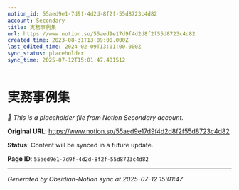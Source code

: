 ```yaml
---
notion_id: 55aed9e1-7d9f-4d2d-8f2f-55d8723c4d82
account: Secondary
title: 実務事例集
url: https://www.notion.so/55aed9e17d9f4d2d8f2f55d8723c4d82
created_time: 2023-08-31T13:09:00.000Z
last_edited_time: 2024-02-09T13:01:00.000Z
sync_status: placeholder
sync_time: 2025-07-12T15:01:47.401512
---
```


# 実務事例集

*🔄 This is a placeholder file from Notion Secondary account.*

**Original URL**: https://www.notion.so/55aed9e17d9f4d2d8f2f55d8723c4d82

**Status**: Content will be synced in a future update.

**Page ID**: `55aed9e1-7d9f-4d2d-8f2f-55d8723c4d82`

---

*Generated by Obsidian-Notion sync at 2025-07-12 15:01:47*
